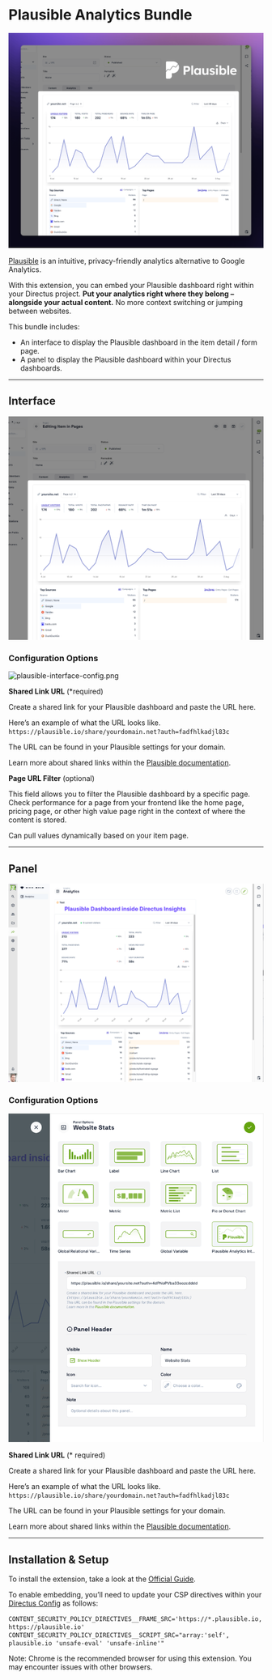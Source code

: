 # Plausible Analytics Bundle

![plausible-bundle.png](https://raw.githubusercontent.com/directus-labs/extensions/main/packages/plausible-analytics-bundle/docs/plausible-bundle.png)


[Plausible](https://plausible.io/?ref=directus) is an intuitive, privacy-friendly analytics alternative to Google Analytics.

With this extension, you can embed your Plausible dashboard right within your Directus project. **Put your analytics right where they belong – alongside your actual content.** No more context switching or jumping between websites.

This bundle includes:

- An interface to display the Plausible dashboard in the item detail / form page.
- A panel to display the Plausible dashboard within your Directus dashboards.

---

## Interface

![plausible-interface-example.png](https://raw.githubusercontent.com/directus-labs/extensions/main/packages/plausible-analytics-bundle/docs/plausible-interface-example.png)

### **Configuration Options**

![plausible-interface-config.png](https://raw.githubusercontent.com/directus-labs/extensions/packages/plausible-analytics-bundle/main/docs/plausible-interface-config.png)

**Shared Link URL** (*required)

Create a shared link for your Plausible dashboard and paste the URL here.

Here’s an example of what the URL looks like.
`https://plausible.io/share/yourdomain.net?auth=fadfhlkadjl83c`

The URL can be found in your Plausible settings for your domain.

Learn more about shared links within the [Plausible documentation](https://plausible.io/docs/shared-links?ref=directus).

**Page URL Filter** (optional)

This field allows you to filter the Plausible dashboard by a specific page. Check performance for a page from your frontend like the home page, pricing page, or other high value page right in the context of where the content is stored.

Can pull values dynamically based on your item page.

---

## Panel

![plausible-panel-example.png](https://raw.githubusercontent.com/directus-labs/extensions/main/packages/plausible-analytics-bundle/docs/plausible-panel-example.png)

### **Configuration Options**

![plausible-panel-config.png](https://raw.githubusercontent.com/directus-labs/extensions/main/packages/plausible-analytics-bundle/docs/plausible-panel-config.png)

**Shared Link URL** (* required)

Create a shared link for your Plausible dashboard and paste the URL here.

Here’s an example of what the URL looks like.
`https://plausible.io/share/yourdomain.net?auth=fadfhlkadjl83c`

The URL can be found in your Plausible settings for your domain.

Learn more about shared links within the [Plausible documentation](https://plausible.io/docs/shared-links?ref=directus).

---

## Installation & Setup

To install the extension, take a look at the [Official Guide](https://docs.directus.io/extensions/installing-extensions.html).

To enable embedding, you’ll need to update your CSP directives within your [Directus Config](https://docs.directus.io/self-hosted/config-options.html#security) as follows:

```
CONTENT_SECURITY_POLICY_DIRECTIVES__FRAME_SRC='https://*.plausible.io, https://plausible.io'
CONTENT_SECURITY_POLICY_DIRECTIVES__SCRIPT_SRC="array:'self', plausible.io 'unsafe-eval' 'unsafe-inline'"
```
Note: Chrome is the recommended browser for using this extension. You may encounter issues with other browsers.
